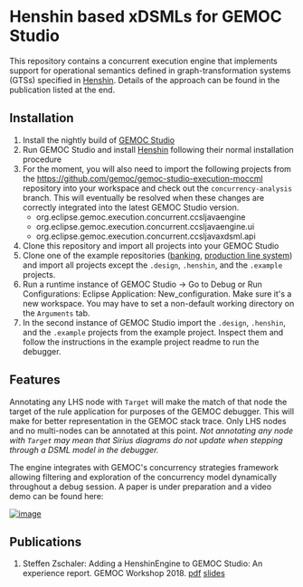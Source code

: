 # Henshin based xDSMLs for GEMOC Studio

This repository contains a concurrent execution engine that implements support for operational semantics defined in graph-transformation systems (GTSs) specified in [Henshin](https://www.eclipse.org/henshin/). Details of the approach can be found in the publication listed at the end.

## Installation

1. Install the nightly build of [GEMOC Studio](http://gemoc.org/studio.html)
2. Run GEMOC Studio and install [Henshin](https://www.eclipse.org/henshin/) following their normal installation procedure
3. For the moment, you will also need to import the following projects from the https://github.com/gemoc/gemoc-studio-execution-moccml repository into your workspace and check out the `concurrency-analysis` branch. This will eventually be resolved when these changes are correctly integrated into the latest GEMOC Studio version.
   - org.eclipse.gemoc.execution.concurrent.ccsljavaengine
   - org.eclipse.gemoc.execution.concurrent.ccsljavaengine.ui
   - org.eclipse.gemoc.execution.concurrent.ccsljavaxdsml.api
4. Clone this repository and import all projects into your GEMOC Studio
5. Clone one of the example repositories ([banking](https://github.com/szschaler/banking_language), [production line system](https://github.com/szschaler/pls_language)) and import all projects except the `.design`, `.henshin`, and the `.example` projects.
6. Run a runtime instance of GEMOC Studio -> Go to Debug or Run Configurations: Eclipse Application: New_configuration. Make sure it's a new workspace. You may have to set a non-default working directory on the `Arguments` tab.
7. In the second instance of GEMOC Studio import the `.design`, `.henshin`, and the `.example` projects from the example project. Inspect them and follow the instructions in the example project readme to run the debugger.

## Features

Annotating any LHS node with `Target` will make the match of that node the target of the rule application for purposes of the GEMOC debugger. This will make for better representation in the GEMOC stack trace. Only LHS nodes and no multi-nodes can be annotated at this point. *Not annotating any node with `Target` may mean that Sirius diagrams do not update when stepping through a DSML model in the debugger.*

The engine integrates with GEMOC's concurrency strategies framework allowing filtering and exploration of the concurrency model dynamically throughout a debug session. A paper is under preparation and a video demo can be found here:

[![image](https://user-images.githubusercontent.com/7057319/112985703-6d30db00-9158-11eb-9669-77a6a1f900b4.png)](https://uncloud.univ-nantes.fr/index.php/s/dz5aM8FRrDMtz3c?dir=undefined&openfile=471125365)


## Publications

1. Steffen Zschaler: Adding a HenshinEngine to GEMOC Studio: An experience report. GEMOC Workshop 2018.
[pdf](http://www.steffen-zschaler.de/download.php?type=pdf&id=123) [slides](http://gemoc.org/pub/20181015-GEMOC18/gemoc18-zschaler-slides.pdf)
